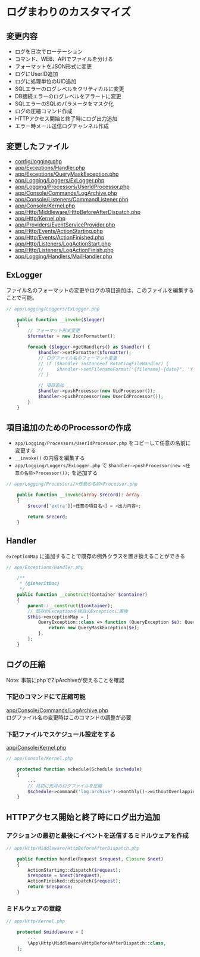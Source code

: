 # ログまわりのカスタマイズ

## 変更内容

- ログを日次でローテーション
- コマンド、WEB、APIでファイルを分ける
- フォーマットをJSON形式に変更
- ログにUserID追加
- ログに処理単位のUID追加
- SQLエラーのログレベルをクリティカルに変更
- DB接続エラーのログレベルをアラートに変更
- SQLエラーのSQLのパラメータをマスク化
- ログの圧縮コマンド作成
- HTTPアクセス開始と終了時にログ出力追加
- エラー時メール送信ログチャンネル作成

## 変更したファイル

- [config/logging.php](../config/logging.php)
- [app/Exceptions/Handler.php](../app/Exceptions/Handler.php)
- [app/Exceptions/QueryMaskException.php](../app/Exceptions/QueryMaskException.php)
- [app/Logging/Loggers/ExLogger.php](../app/Logging/Loggers/ExLogger.php)
- [app/Logging/Processors/UserIdProcessor.php](../app/Logging/Processors/UserIdProcessor.php)
- [app/Console/Commands/LogArchive.php](../app/Console/Commands/LogArchive.php)
- [app/Console/Listeners/CommandListener.php](../app/Console/Listeners/CommandListener.php)
- [app/Console/Kernel.php](../app/Console/Kernel.php)
- [app/Http/Middleware/HttpBeforeAfterDispatch.php](../app/Http/Middleware/HttpBeforeAfterDispatch.php)
- [app/Http/Kernel.php](../app/Http/Kernel.php)
- [app/Providers/EventServiceProvider.php](../app/Providers/EventServiceProvider.php)
- [app/Http/Events/ActionStarting.php](../app/Http/Events/ActionStarting.php)
- [app/Http/Events/ActionFinished.php](../app/Http/Events/ActionFinished.php)
- [app/Http/Listeners/LogActionStart.php](../app/Http/Listeners/LogActionStart.php)
- [app/Http/Listeners/LogActionFinish.php](../app/Http/Listeners/LogActionFinish.php)
- [app/Logging/Handlers/MailHandler.php](../app/Logging/Handlers/MailHandler.php)

## ExLogger

ファイル名のフォーマットの変更やログの項目追加は、このファイルを編集することで可能。

```php
// app/Logging/Loggers/ExLogger.php

    public function __invoke($logger)
    {
        // フォーマット形式変更
        $formatter = new JsonFormatter();

        foreach ($logger->getHandlers() as $handler) {
            $handler->setFormatter($formatter);
            // ログファイル名のフォーマット変更
            // if ($handler instanceof RotatingFileHandler) {
            //     $handler->setFilenameFormat("{filename}-{date}", 'Y-m-d');
            // }

            // 項目追加
            $handler->pushProcessor(new UidProcessor());
            $handler->pushProcessor(new UserIdProcessor());
        }
    }
```

## 項目追加のためのProcessorの作成

- `app/Logging/Processors/UserIdProcessor.php` をコピーして任意の名前に変更する
- `__invoke()` の内容を編集する
- `app/Logging/Loggers/ExLogger.php` で `$handler->pushProcessor(new <任意の名前>Processor());` を追加する

```php
// app/Logging/Processors/<任意の名前>Processor.php

    public function __invoke(array $record): array
    {
        $record['extra'][<任意の項目名>] = <出力内容>;

        return $record;
    }
```

## Handler

`exceptionMap` に追加することで既存の例外クラスを置き換えることができる

```php
// app/Exceptions/Handler.php

    /**
     * {@inheritDoc}
     */
    public function __construct(Container $container)
    {
        parent::__construct($container);
        // 既存のExceptionを独自のExceptionに置換
        $this->exceptionMap = [
            QueryException::class => function (QueryException $e): QueryMaskException {
                return new QueryMaskException($e);
            },
        ];
    }
```

## ログの圧縮

Note: 事前にphpでZipArchiveが使えることを確認  

### 下記のコマンドにて圧縮可能
[app/Console/Commands/LogArchive.php](../app/Console/Commands/LogArchive.php)  
ログファイル名の変更時はこのコマンドの調整が必要

### 下記ファイルでスケジュール設定をする
[app/Console/Kernel.php](../app/Console/Kernel.php)

```php
// app/Console/Kernel.php

    protected function schedule(Schedule $schedule)
    {
        ...
        // 月初に先月のログファイルを圧縮
        $schedule->command('log:archive')->monthly()->withoutOverlapping();
    }
```

## HTTPアクセス開始と終了時にログ出力追加

### アクションの最初と最後にイベントを送信するミドルウェアを作成

```php
// app/Http/Middleware/HttpBeforeAfterDispatch.php

    public function handle(Request $request, Closure $next)
    {
        ActionStarting::dispatch($request);
        $response = $next($request);
        ActionFinished::dispatch($request);
        return $response;
    }
```

### ミドルウェアの登録

```php
// app/Http/Kernel.php

    protected $middleware = [
        ...
        \App\Http\Middleware\HttpBeforeAfterDispatch::class,
    ];
```
